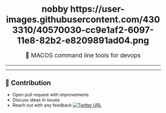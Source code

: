 <h1 align="center">
    nobby https://user-images.githubusercontent.com/4303310/40570030-cc9e1af2-6097-11e8-82b2-e8209891ad04.png
</h1>
<p align="center" style="font-size: 1.2rem;">  MACOS command line tools for devops </p>

<hr />

---
## 👬 Contribution

- Open pull request with improvements
- Discuss ideas in issues
- Reach out with any feedback [![Twitter URL](https://img.shields.io/twitter/url/https/twitter.com/anmol_nagpal.svg?style=social&label=Follow%20%40anmol_nagpal)](https://twitter.com/anmol_nagpal)

